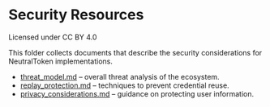 # Security Resources

Licensed under CC BY 4.0

This folder collects documents that describe the security considerations for NeutralToken implementations.

- [threat_model.md](threat_model.md) – overall threat analysis of the ecosystem.
- [replay_protection.md](replay_protection.md) – techniques to prevent credential reuse.
- [privacy_considerations.md](privacy_considerations.md) – guidance on protecting user information.
